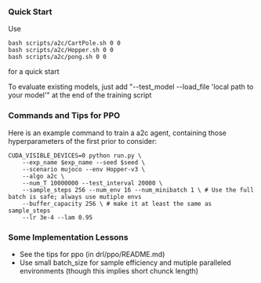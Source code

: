 ### Quick Start

Use
```
bash scripts/a2c/CartPole.sh 0 0
bash scripts/a2c/Hopper.sh 0 0
bash scripts/a2c/pong.sh 0 0
```
for a quick start

To evaluate existing models, just add "--test_model --load_file 'local path to your model'" at the end of the training script




### Commands and Tips for PPO

Here is an example command to train a a2c agent, containing those hyperparameters of the first prior to consider:

```
CUDA_VISIBLE_DEVICES=0 python run.py \
    --exp_name $exp_name --seed $seed \
    --scenario mujoco --env Hopper-v3 \
    --algo a2c \
    --num_T 10000000 --test_interval 20000 \
    --sample_steps 256 --num_env 16 --num_minibatch 1 \ # Use the full batch is safe; always use mutiple envs
    --buffer_capacity 256 \ # make it at least the same as sample_steps
    --lr 3e-4 --lam 0.95
```




### Some Implementation Lessons

- See the tips for ppo (in drl/ppo/README.md)
- Use small batch_size for sample efficiency and mutiple paralleled environments (though this implies short chunck length)
